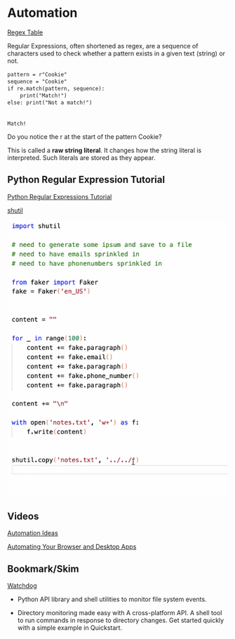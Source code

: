 # Automation

[Regex Table](https://www.datacamp.com/community/tutorials/python-regular-expression-tutorial#table)

Regular Expressions, often shortened as regex, are a sequence of characters used to check whether a pattern exists in a given text (string) or not.

    pattern = r"Cookie"
    sequence = "Cookie"
    if re.match(pattern, sequence):
        print("Match!")
    else: print("Not a match!")


    Match!

Do you notice the r at the start of the pattern Cookie?

This is called a **raw string literal**. It changes how the string literal is interpreted. Such literals are stored as they appear.

## Python Regular Expression Tutorial

[Python Regular Expressions Tutorial](https://www.datacamp.com/community/tutorials/python-regular-expression-tutorial)


[shutil](https://pymotw.com/3/shutil/)

![](./assets/shutil.png)


## Videos

[Automation Ideas](https://www.youtube.com/watch?v=qbW6FRbaSl0&t=69s)

[Automating Your Browser and Desktop Apps](https://www.youtube.com/watch?v=dZLyfbSQPXI)

## Bookmark/Skim

[Watchdog](https://pythonhosted.org/watchdog/)

- Python API library and shell utilities to monitor file system events.

- Directory monitoring made easy with A cross-platform API. A shell tool to run commands in response to directory changes. Get started quickly with a simple example in Quickstart.


